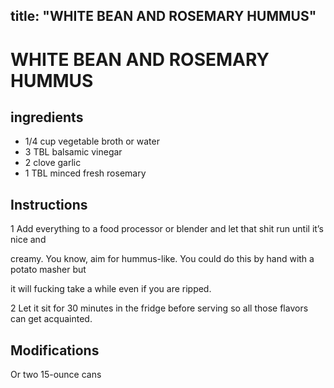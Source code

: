 

title: "WHITE BEAN AND ROSEMARY HUMMUS"
---

# WHITE BEAN AND ROSEMARY HUMMUS


## ingredients
* 1/4 cup vegetable broth or water
* 3 TBL balsamic vinegar 
* 2 clove garlic 
* 1 TBL minced fresh rosemary 



## Instructions
1 Add everything to a food processor or blender and let that shit run until it’s nice and

creamy. You know, aim for hummus-like. You could do this by hand with a potato masher but

it will fucking take a while even if you are ripped.

2 Let it sit for 30 minutes in the fridge before serving so all those flavors can get acquainted.



## Modifications
Or two 15-ounce cans




